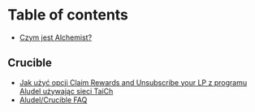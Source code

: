 # Table of contents

* [Czym jest Alchemist?](README.md)

## Crucible

* [Jak użyć opcji Claim Rewards and Unsubscribe your LP z programu Aludel używając sieci TaiCh](crucible/untitled.md)
* [Aludel/Crucible FAQ](crucible/aludel-crucible-faq.md)

